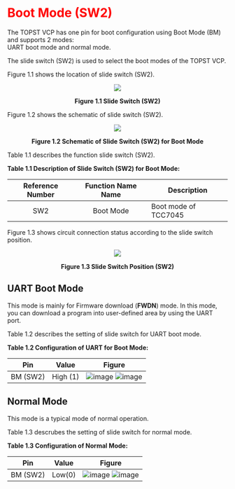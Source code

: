 <h1 style="color:red">
  Boot Mode (SW2)
</h1>


The TOPST VCP has one pin for boot configuration using Boot Mode (BM) and supports 2 modes:  
UART boot mode and normal mode.

The slide switch (SW2) is used to select the boot modes of the TOPST VCP.


Figure 1.1 shows the location of slide switch (SW2).

<p align="center"><img src="https://github.com/Topst-Dev/Documentation/assets/161264431/bb2f0001-5311-4c3c-b0dc-13944167bc1e"></p>
<p align="center"><strong>Figure 1.1 Slide Switch (SW2) </strong> </p>



Figure 1.2 shows the schematic of slide switch (SW2).

<p align="center"><img src="https://github.com/Topst-Dev/Documentation/assets/161264431/bed66745-24db-45f6-959f-cb8142ec0ca7"></p>
<p align="center"><strong>Figure 1.2 Schematic of Slide Switch (SW2) for Boot Mode </strong> </p>


Table 1.1 describes the function slide switch (SW2).  

**Table 1.1 Description of Slide Switch (SW2) for Boot Mode:**  

| Reference Number | Function Name Name | Description                               |
|:----------------:|:------------------:|-------------------------------------------|
|       SW2        |      Boot Mode     |  Boot mode of TCC7045                     |  

  

Figure 1.3 shows circuit connection status according to the slide switch position.
<p align="center"><img src="https://github.com/Topst-Dev/Documentation/assets/161264431/c1df3c91-8367-443a-aebf-fffe8129bf75"></p>
<p align="center"><strong> Figure 1.3 Slide Switch Position (SW2) </strong> </p>


## UART Boot Mode
This mode is mainly for Firmware download (**FWDN**) mode.
In this mode, you can download a program into user-defined area by using the UART port.


Table 1.2 describes the setting of slide switch for UART boot mode.  

 **Table 1.2 Configuration of UART for Boot Mode:**   
 
| Pin | Value | Figure                              |
|:---:|:-----:|-------------------------------------|
| BM (SW2) | High (1) |  ![image](https://github.com/Topst-Dev/Documentation/assets/161264431/e5df491e-1776-4b1f-9e91-1c2dd5e61025)   ![image](https://github.com/Topst-Dev/Documentation/assets/161264431/17beb32a-cc49-45b7-9a79-f528759baf49)        |  

 




## Normal Mode
This mode is a typical mode of normal operation.

Table 1.3 descrubes the setting of slide switch for normal mode.  

**Table 1.3 Configuration of Normal Mode:**  

| Pin | Value | Figure                              |
|:---:|:-----:|-------------------------------------|
| BM (SW2) | Low(0) |  ![image](https://github.com/Topst-Dev/Documentation/assets/161264431/e22dedaf-ba40-4d03-8490-60fe2bd6ba5d)  ![image](https://github.com/Topst-Dev/Documentation/assets/161264431/d8749701-a756-4f5d-88d4-e6bffc79a26b) |  

 

